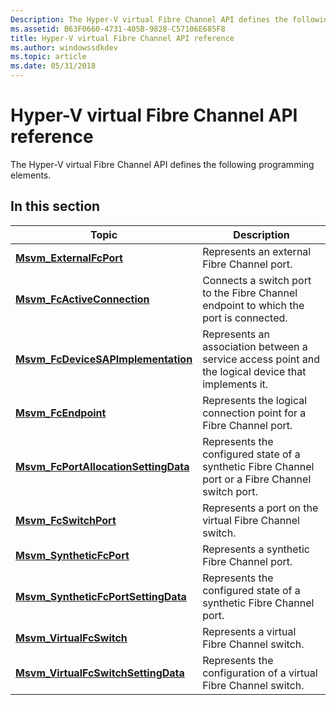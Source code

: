 ```yaml
---
Description: The Hyper-V virtual Fibre Channel API defines the following programming elements.
ms.assetid: B63F0660-4731-405B-9828-C57106E685F8
title: Hyper-V virtual Fibre Channel API reference
ms.author: windowssdkdev
ms.topic: article
ms.date: 05/31/2018
---
```


# Hyper-V virtual Fibre Channel API reference

The Hyper-V virtual Fibre Channel API defines the following programming elements.

## In this section



| Topic                                                                                    | Description                                                                                                    |
|------------------------------------------------------------------------------------------|----------------------------------------------------------------------------------------------------------------|
| [**Msvm\_ExternalFcPort**](msvm-externalfcport.md)<br/>                           | Represents an external Fibre Channel port.<br/>                                                          |
| [**Msvm\_FcActiveConnection**](msvm-fcactiveconnection.md)<br/>                   | Connects a switch port to the Fibre Channel endpoint to which the port is connected.<br/>                |
| [**Msvm\_FcDeviceSAPImplementation**](msvm-fcdevicesapimplementation.md)<br/>     | Represents an association between a service access point and the logical device that implements it.<br/> |
| [**Msvm\_FcEndpoint**](msvm-fcendpoint.md)<br/>                                   | Represents the logical connection point for a Fibre Channel port.<br/>                                   |
| [**Msvm\_FcPortAllocationSettingData**](msvm-fcportallocationsettingdata.md)<br/> | Represents the configured state of a synthetic Fibre Channel port or a Fibre Channel switch port.<br/>   |
| [**Msvm\_FcSwitchPort**](msvm-fcswitchport.md)<br/>                               | Represents a port on the virtual Fibre Channel switch.<br/>                                              |
| [**Msvm\_SyntheticFcPort**](msvm-syntheticfcport.md)<br/>                         | Represents a synthetic Fibre Channel port.<br/>                                                          |
| [**Msvm\_SyntheticFcPortSettingData**](msvm-syntheticfcportsettingdata.md)<br/>   | Represents the configured state of a synthetic Fibre Channel port.<br/>                                  |
| [**Msvm\_VirtualFcSwitch**](msvm-virtualfcswitch.md)<br/>                         | Represents a virtual Fibre Channel switch.<br/>                                                          |
| [**Msvm\_VirtualFcSwitchSettingData**](msvm-virtualfcswitchsettingdata.md)<br/>   | Represents the configuration of a virtual Fibre Channel switch.<br/>                                     |



 

 

 




